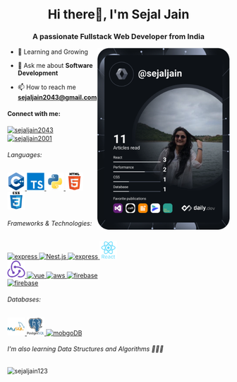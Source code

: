 
<h1 align="center">Hi there👋, I'm Sejal Jain</h1>
<h3 align="center">A passionate Fullstack Web Developer from India</h3>

<a href="https://app.daily.dev/sejaljain"><img align="right" src="https://github.com/sejaljain123/sejaljain123/blob/main/devcard.svg" width="300" alt="Sejal Jain's Dev Card"/></a>

  <div style="width: 50%;">
    
- 🌱 Learning and Growing

- 💬 Ask me about **Software Development**

- 📫 How to reach me **sejaljain2043@gmail.com**

<h4 align="left">Connect with me:</h4>
<p align="left">
  <a href="https://linkedin.com/in/sejaljain2043" target="blank"
    ><img
      align="center"
      src="https://img.icons8.com/fluent/48/000000/linkedin.png"
      alt="sejaljain2043"
      height="40"
      width="40"
  /></a>
  <a href="https://instagram.com/sejaljain2001" target="blank"
    ><img
      align="center"
   src="https://img.icons8.com/fluent/48/000000/instagram-new.png"
      alt="sejaljain2001"
      height="40"
      width="40"
  /></a>
</p>

<h6 align="left">Languages:</h6>
<p align="left">
  <a href="https://www.w3schools.com/cpp/" target="_blank">
    <img
      src="https://raw.githubusercontent.com/devicons/devicon/master/icons/cplusplus/cplusplus-original.svg"
      alt="cplusplus"
      width="40"
      height="40"
    />
  </a>
    <a href="https://www.typescriptlang.org/" target="_blank">
    <img
      src="https://raw.githubusercontent.com/devicons/devicon/master/icons/typescript/typescript-original.svg"
      alt="typescript"
      width="40"
      height="40"
    />
  </a>
    <a href="https://www.python.org" target="_blank">
    <img
      src="https://raw.githubusercontent.com/devicons/devicon/master/icons/python/python-original.svg"
      alt="python"
      width="40"
      height="40"
    />
  </a>
    <a href="https://www.w3.org/html/" target="_blank">
    <img
      src="https://raw.githubusercontent.com/devicons/devicon/master/icons/html5/html5-original-wordmark.svg"
      alt="html5"
      width="40"
      height="40"
    />
  </a>
  <a href="https://www.w3schools.com/css/" target="_blank">
    <img
      src="https://raw.githubusercontent.com/devicons/devicon/master/icons/css3/css3-original-wordmark.svg"
      alt="css3"
      width="40"
      height="40"
    />
  </a>
  </p>
  <h6 align="left">Frameworks & Technologies:</h6>
  <p align="left">
  <a href="https://expressjs.com" target="_blank">
    <img
      src="https://res.cloudinary.com/practicaldev/image/fetch/s--KkScstnJ--/c_imagga_scale,f_auto,fl_progressive,h_420,q_auto,w_1000/https://dev-to-uploads.s3.amazonaws.com/uploads/articles/zojuy79lo3fn3qdt7g6p.png"
      alt="express"
      width="40"
      height="40"
    />
  </a>
    <a href="https://nestjs.com/" target="_blank">
    <img
      src="https://docs.nestjs.com/assets/logo-small.svg"
      alt="Nest.js"
      width="40"
      height="40"
    />
  </a>
  <a href="https://www.serverless.com/" target="_blank">
     <img
      src="https://www.brcline.com/wp-content/uploads/2020/05/serverless-framework-logo.png"
      alt="express"
      width="40"
      height="40"
    />
  </a>
    <a href="https://reactjs.org/" target="_blank">
    <img
      src="https://raw.githubusercontent.com/devicons/devicon/master/icons/react/react-original-wordmark.svg"
      alt="react"
      width="40"
      height="40"
    />
  </a>
  <a href="https://redux.js.org" target="_blank">
    <img
      src="https://raw.githubusercontent.com/devicons/devicon/master/icons/redux/redux-original.svg"
      alt="redux"
      width="40"
      height="40"
    />
  </a>
  <a href="https://vuejs.org/" target="_blank">
    <img
      src="https://upload.wikimedia.org/wikipedia/commons/thumb/9/95/Vue.js_Logo_2.svg/1200px-Vue.js_Logo_2.svg.png"
      alt="vue"
      width="40"
      height="40"
    />
  </a>
  <a href="https://aws.amazon.com/" target="_blank">
    <img
      src="https://yt3.googleusercontent.com/yYEgUBYFFIXdz_bvyNBEvOHfBeWAhhNjuiylZaRWUsVE2Mposv2nn2gukykNnBCb1tWWCFzM=s900-c-k-c0x00ffffff-no-rj"
      alt="aws"
      width="40"
      height="40"
    />
  </a>
   <a href="https://firebase.google.com/" target="_blank">
    <img
      src="https://www.vectorlogo.zone/logos/firebase/firebase-icon.svg"
      alt="firebase"
      width="40"
      height="40"
    />
  </a>
    <a href="https://docker.com/" target="_blank">
    <img
      src="https://1000logos.net/wp-content/uploads/2021/11/Docker-Logo-2013.png"
      alt="firebase"
      width="40"
      height="40"
    />
  </a>
</p>
<h6 align="left">Databases:</h6>
    <p align="left">
  <a href="https://www.mysql.com/" target="_blank">
    <img
      src="https://raw.githubusercontent.com/devicons/devicon/master/icons/mysql/mysql-original-wordmark.svg"
      alt="mysql"
      width="40"
      height="40"
    />
  </a>
  <a href="https://www.postgresql.org" target="_blank">
    <img
      src="https://raw.githubusercontent.com/devicons/devicon/master/icons/postgresql/postgresql-original-wordmark.svg"
      alt="postgresql"
      width="40"
      height="40"
    />
  </a>
     <a href="https://www.mongodb.com/" target="_blank">
    <img
      src="https://miro.medium.com/v2/resize:fit:512/1*doAg1_fMQKWFoub-6gwUiQ.png"
      alt="mobgoDB"
      width="40"
      height="40"
    />
  </a>
  </p>
</p>
</div>

  <p> 
  <h6 align="left"> I'm also learning Data Structures and Algorithms 👩🏻‍💻 </h6>
      <img src="https://leetcard.jacoblin.cool/sejaljain2043?hide=ranking&theme=unicorn" alt="sejaljain123" />                                                                                                          
  </p>




